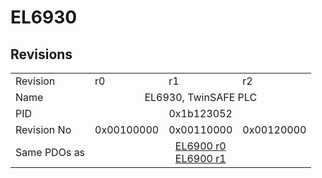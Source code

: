 # EL6930

## Revisions
<table>
<tr>
<td>Revision</td>
<td>r0</td>
<td>r1</td>
<td>r2</td>
</tr>
<tr>
<td>Name</td>
<td colspan=3 align="center">EL6930, TwinSAFE PLC </td>
</tr>
<tr>
<td>PID</td>
<td colspan=3 align="center">0x1b123052</td>
</tr>
<tr>
<td>Revision No</td>
<td>0x00100000</td>
<td>0x00110000</td>
<td>0x00120000</td>
</tr>
<tr>
<td>Same PDOs as</td>
<td colspan=3 align="center"><a href="EL6900.md">EL6900 r0</a><br/><a href="EL6900.md">EL6900 r1</a></td>
</tr>
</table>
